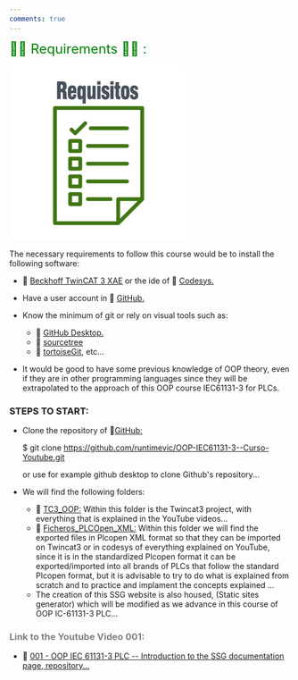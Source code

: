 ```yaml
---
comments: true
---
```


<span style="color:green"><font size="5">
👨‍🎓 Requirements 👩‍🎓 :
</font></span>

![Requirements](../en/images/requisitos.png)

The necessary requirements to follow this course would be to install the following software:

- 🔗 [Beckhoff TwinCAT 3 XAE](https://www.beckhoff.com/en-en/products/automation/twincat/texxxx-twincat-3-engineering/te1000.html) or the ide of 🔗 [Codesys.](https://store.codesys.com/de/)
- Have a user account in 🔗 [GitHub.](https://github.com/)
- Know the minimum of git or rely on visual tools such as:

    - 🔗 [GitHub Desktop.](https://desktop.github.com/)
    - 🔗 [sourcetree](https://www.sourcetreeapp.com/)
    - 🔗 [tortoiseGit](https://tortoisegit.org/), etc...
- It would be good to have some previous knowledge of OOP theory, even if they are in other programming languages since they will be extrapolated to the approach of this OOP course IEC61131-3 for PLCs.

### STEPS TO START:
- Clone the repository of 🔗[GitHub:](https://github.com/runtimevic/OOP-IEC61131-3--Curso-Youtube.git)
        
    $ git clone https://github.com/runtimevic/OOP-IEC61131-3--Curso-Youtube.git

    or use for example github desktop to clone Github's repository...

- We will find the following folders:
    - 🔗 [TC3_OOP:](https://github.com/runtimevic/OOP-IEC61131-3--Curso-Youtube/tree/master/TC3_OOP) Within this folder is the Twincat3 project, with everything that is explained in the YouTube videos...
    - 🔗 [Ficheros_PLCOpen_XML:](https://github.com/runtimevic/OOP-IEC61131-3--Curso-Youtube/tree/master/Ficheros_PLCOpen_XML) Within this folder we will find the exported files in Plcopen XML format so that they can be imported on Twincat3 or in codesys of everything explained on YouTube, since it is in the standardized Plcopen format it can be exported/imported into all brands of PLCs that follow the standard Plcopen format, but it is advisable to try to do what is explained from scratch and to practice and implament the concepts explained ...
    - The creation of this SSG website is also housed, (Static sites generator) which will be modified as we advance in this course of OOP IC-61131-3 PLC...

### <span style="color:grey">Link to the Youtube Video 001:</span>
- 🔗 [001 - OOP IEC 61131-3 PLC -- Introduction to the SSG documentation page, repository...](https://www.youtube.com/watch?v=a7eNCefcjGM)